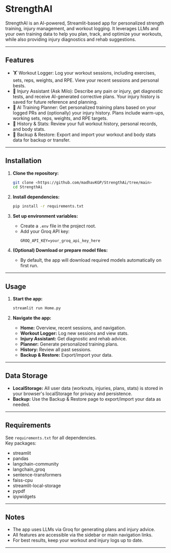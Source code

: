 # StrengthAI

StrengthAI is an AI-powered, Streamlit-based app for personalized strength training, injury management, and workout logging. It leverages LLMs and your own training data to help you plan, track, and optimize your workouts, while also providing injury diagnostics and rehab suggestions.

---

## Features

- 🏋️ Workout Logger: Log your workout sessions, including exercises, sets, reps, weights, and RPE. View your recent sessions and personal bests.
- 🤕 Injury Assistant (Ask Milo): Describe any pain or injury, get diagnostic tests, and receive AI-generated corrective plans. Your injury history is saved for future reference and planning.
- 🧠 AI Training Planner: Get personalized training plans based on your logged PRs and (optionally) your injury history. Plans include warm-ups, working sets, reps, weights, and RPE targets.
- 📂 History & Stats: Review your full workout history, personal records, and body stats.
- 💾 Backup & Restore: Export and import your workout and body stats data for backup or transfer.

---

## Installation

1. **Clone the repository:**
   ```sh
   git clone <https://github.com/madhavKGP/StrengthAi/tree/main>
   cd StrengthAi
   ```

2. **Install dependencies:**
   ```sh
   pip install -r requirements.txt
   ```

3. **Set up environment variables:**
   - Create a `.env` file in the project root.
   - Add your Groq API key:
     ```
     GROQ_API_KEY=your_groq_api_key_here
     ```

4. **(Optional) Download or prepare model files:**
   - By default, the app will download required models automatically on first run.

---

## Usage

1. **Start the app:**
   ```sh
   streamlit run Home.py
   ```

2. **Navigate the app:**
   - **Home:** Overview, recent sessions, and navigation.
   - **Workout Logger:** Log new sessions and view stats.
   - **Injury Assistant:** Get diagnostic and rehab advice.
   - **Planner:** Generate personalized training plans.
   - **History:** Review all past sessions.
   - **Backup & Restore:** Export/import your data.

---

## Data Storage

- **LocalStorage:**
  All user data (workouts, injuries, plans, stats) is stored in your browser's localStorage for privacy and persistence.
- **Backup:**
  Use the Backup & Restore page to export/import your data as needed.

---

## Requirements

See `requirements.txt` for all dependencies.  
Key packages:
- streamlit
- pandas
- langchain-community
- langchain_groq
- sentence-transformers
- faiss-cpu
- streamlit-local-storage
- pypdf
- ipywidgets

---

## Notes

- The app uses LLMs via Groq for generating plans and injury advice.
- All features are accessible via the sidebar or main navigation links.
- For best results, keep your workout and injury logs up to date.

---
